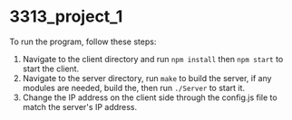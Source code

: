 # 3313_project_1

To run the program, follow these steps:

1. Navigate to the client directory and run `npm install` then `npm start` to start the client.
2. Navigate to the server directory, run `make` to build the server, if any modules are needed, build the, then run `./Server` to start it.
3. Change the IP address on the client side through the config.js file to match the server's IP address.